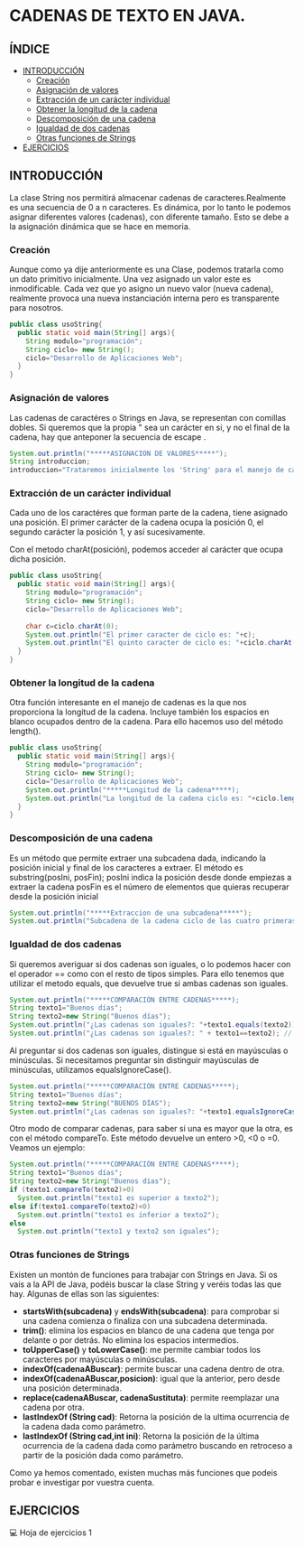 # CADENAS DE TEXTO EN JAVA.

## ÍNDICE
  - [INTRODUCCIÓN](#introducción)
    - [Creación](#creación)
    - [Asignación de valores](#asignación-de-valores)
    - [Extracción de un carácter individual](#extracción-de-un-carácter-individual)
    - [Obtener la longitud de la cadena](#obtener-la-longitud-de-la-cadena)
    - [Descomposición de una cadena](#descomposición-de-una-cadena)
    - [Igualdad de dos cadenas](#igualdad-de-dos-cadenas)
    - [Otras funciones de Strings](#otras-funciones-de-strings)
  - [EJERCICIOS](#ejercicios)

## INTRODUCCIÓN

La clase String nos permitirá almacenar cadenas de caracteres.Realmente es una secuencia de 0 a n caracteres. Es dinámica, por lo tanto le podemos asignar diferentes valores (cadenas), con diferente tamaño. Esto se debe a la asignación dinámica que se hace en memoria.

### Creación

Aunque como ya dije anteriormente es una Clase, podemos tratarla como un dato primitivo inicialmente. Una vez asignado un valor este es inmodificable. Cada vez que yo asigno un nuevo valor (nueva cadena), realmente provoca una nueva instanciación interna pero es transparente para nosotros.

```java
public class usoString{
  public static void main(String[] args){
    String modulo="programación";
    String ciclo= new String();
    ciclo="Desarrollo de Aplicaciones Web";
  }
}
```

### Asignación de valores

Las cadenas de caractéres o Strings en Java, se representan con comillas dobles. Si queremos que la propia " sea un carácter en si, y no el final de la cadena, hay que anteponer la secuencia de escape \.

```java
System.out.println("*****ASIGNACION DE VALORES*****");
String introduccion;
introduccion="Trataremos inicialmente los 'String' para el manejo de cadenas. Son muy \"IMPORTANTES\"");
```

### Extracción de un carácter individual

Cada uno de los caractéres que forman parte de la cadena, tiene asignado una posición. El primer carácter de la cadena ocupa la posición 0, el segundo carácter la posición 1, y así sucesivamente.

Con el metodo charAt(posición), podemos acceder al carácter que ocupa dicha posición.

```java
public class usoString{
  public static void main(String[] args){
    String modulo="programación";
    String ciclo= new String();
    ciclo="Desarrollo de Aplicaciones Web";
    
    char c=ciclo.charAt(0);
    System.out.println("El primer caracter de ciclo es: "+c);
    System.out.println("El quinto caracter de ciclo es: "+ciclo.charAt(4));
  }
}
```

### Obtener la longitud de la cadena

Otra función interesante en el manejo de cadenas es la que nos proporciona la longitud de la cadena. Incluye también los espacios en blanco ocupados dentro de la cadena. Para ello hacemos uso del método length().

```java
public class usoString{
  public static void main(String[] args){
    String modulo="programación";
    String ciclo= new String();
    ciclo="Desarrollo de Aplicaciones Web";  
    System.out.println("*****Longitud de la cadena*****);
    System.out.println("La longitud de la cadena ciclo es: "+ciclo.length());
  }
}
```

### Descomposición de una cadena

Es un método que permite extraer una subcadena dada, indicando la posición inicial y final de los caracteres a extraer. El método es substring(posIni, posFin);
posIni indica la posición desde donde empiezas a extraer la cadena
posFin es el número de elementos que quieras recuperar desde la posición inicial

```java
System.out.println("*****Extraccion de una subcadena*****");
System.out.println("Subcadena de la cadena ciclo de las cuatro primeras caracteres que podemos nombrar como 0, 1, 2, 3 (el número de caracteres es cuatro). El carácter final indicado en la llamada al método, el número 4, queda excluido del substring.: "+ciclo.substring(0,4);

```

### Igualdad de dos cadenas

Si queremos averiguar si dos cadenas son iguales, o lo podemos hacer con el operador == como con el resto de tipos simples. Para ello tenemos que utilizar el metodo equals, que devuelve true si ambas cadenas son iguales. 

```java
System.out.println("*****COMPARACIÓN ENTRE CADENAS*****);
String texto1="Buenos días";
String texto2=new String("Buenos días");
System.out.println("¿Las cadenas son iguales?: "+texto1.equals(texto2));
System.out.println("¿Las cadenas son iguales?: " + texto1==texto2); // El resultado de esta instrucción puede ser incorrecto.
```

Al preguntar si dos cadenas son iguales, distingue si está en mayúsculas o minúsculas. Si necesitamos preguntar sin distinguir mayúsculas de minúsculas, utilizamos equalsIgnoreCase().

```java
System.out.println("*****COMPARACIÓN ENTRE CADENAS*****);
String texto1="Buenos días";
String texto2=new String("BUENOS DÍAS");
System.out.println("¿Las cadenas son iguales?: "+texto1.equalsIgnoreCase(texto2));
```

Otro modo de comparar cadenas, para saber si una es mayor que la otra, es con el método compareTo. Este método devuelve un entero >0, <0 o =0. Veamos un ejemplo:

```java
System.out.println("*****COMPARACIÓN ENTRE CADENAS*****);
String texto1="Buenos días";
String texto2=new String("Buenos dias");
if (texto1.compareTo(texto2)>0)
  System.out.println("texto1 es superior a texto2");
else if(texto1.compareTo(texto2)<0)
  System.out.println("texto1 es inferior a texto2");
else
  System.out.println("texto1 y texto2 son iguales");
```

### Otras funciones de Strings

Existen un montón de funciones para trabajar con Strings en Java. Si os vais a la API de Java, podéis buscar la clase String y veréis todas las que hay. Algunas de ellas son las siguientes:

- **startsWith(subcadena)** y **endsWith(subcadena)**: para comprobar si una cadena comienza o finaliza con una subcadena determinada.
- **trim()**: elimina los espacios en blanco de una cadena que tenga por delante o por detrás. No elimina los espacios intermedios.
- **toUpperCase()** y **toLowerCase()**: me permite cambiar todos los caracteres por mayúsculas o minúsculas.
- **indexOf(cadenaABuscar)**: permite buscar una cadena dentro de otra.
- **indexOf(cadenaABuscar,posicion)**: igual que la anterior, pero desde una posición determinada.
- **replace(cadenaABuscar, cadenaSustituta)**: permite reemplazar una cadena por otra.
- **lastIndexOf (String cad)**: Retorna la posición de la ultima ocurrencia de la cadena dada como parámetro.
- **lastIndexOf (String cad,int ini)**: Retorna la posición de la última ocurrencia de la cadena dada como parámetro buscando en retroceso a partir de la posición dada como parámetro.

Como ya hemos comentado, existen muchas más funciones que podeis probar e investigar por vuestra cuenta.

## EJERCICIOS

:computer: Hoja de ejercicios 1


